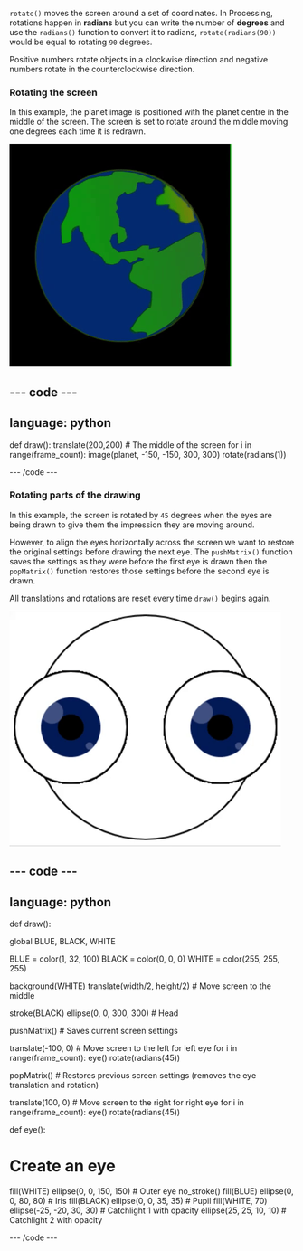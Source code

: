 
`rotate()` moves the screen around a set of coordinates. In Processing, rotations happen in **radians** but you can write the number of **degrees** and use the `radians()` function to convert it to radians, `rotate(radians(90))` would be equal to rotating `90` degrees. 

Positive numbers rotate objects in a clockwise direction and negative numbers rotate in the counterclockwise direction. 

### Rotating the screen

In this example, the planet image is positioned with the planet centre in the middle of the screen. The screen is set to rotate around the middle moving one degrees each time it is redrawn. 

![The output area with a planet rotating around the centre](images/rotate_planet.gif)

--- code ---
---
language: python
---

def draw():
  translate(200,200) # The middle of the screen
  for i in range(frame_count):
    image(planet, -150, -150, 300, 300) 
    rotate(radians(1))
    
--- /code ---

### Rotating parts of the drawing

In this example, the screen is rotated by `45` degrees when the eyes are being drawn to give them the impression they are moving around. 

However, to align the eyes horizontally across the screen we want to restore the original settings before drawing the next eye. The `pushMatrix()` function saves the settings as they were before the first eye is drawn then the `popMatrix()` function restores those settings before the second eye is drawn. 

All translations and rotations are reset every time `draw()` begins again. 

![The output area with a moving image showing a rotating eye made of circles](images/rotate_eyes.gif)

--- code ---
---
language: python
---

def draw():
  
  global BLUE, BLACK, WHITE

  BLUE = color(1, 32, 100)
  BLACK = color(0, 0, 0)
  WHITE = color(255, 255, 255)
 
  background(WHITE)
  translate(width/2, height/2) # Move screen to the middle 

  stroke(BLACK)
  ellipse(0, 0, 300, 300) # Head
  
  pushMatrix() # Saves current screen settings
  
  translate(-100, 0) # Move screen to the left for left eye
  for i in range(frame_count):
    eye()
    rotate(radians(45))

  popMatrix() # Restores previous screen settings (removes the eye translation and rotation)
  
  translate(100, 0) # Move screen to the right for right eye
  for i in range(frame_count):
    eye()
    rotate(radians(45))    
  
def eye():
  
# Create an eye
  fill(WHITE)
  ellipse(0, 0, 150, 150) # Outer eye
  no_stroke()
  fill(BLUE)
  ellipse(0, 0, 80, 80) # Iris
  fill(BLACK)
  ellipse(0, 0, 35, 35) # Pupil
  fill(WHITE, 70)
  ellipse(-25, -20, 30, 30) # Catchlight 1 with opacity
  ellipse(25, 25, 10, 10) # Catchlight 2 with opacity

--- /code ---
